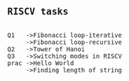 <pre>
<h2>RISCV tasks </h2>
Q1   ->Fibonacci loop-iterative
     ->Fibonacci loop-recursive
Q2   ->Tower of Hanoi
Q3   ->Switching modes in RISCV
prac ->Hello World
     ->Finding length of string</pre>
